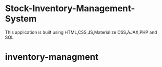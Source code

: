 # Stock-Inventory-Management-System
This application is built using HTML,CSS,JS,Materialize CSS,AJAX,PHP and SQL
# inventory-managment
